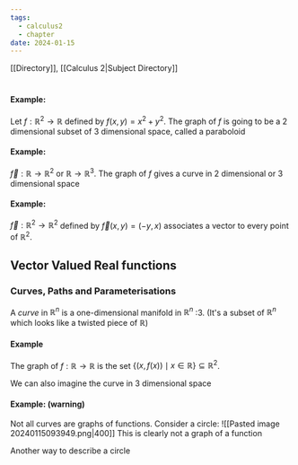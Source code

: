 ```yaml
---
tags:
  - calculus2
  - chapter
date: 2024-01-15
---
```

[[Directory]], [[Calculus 2|Subject Directory]]
# 
## 
###
#### Example:
Let ${} f:\mathbb{R}^{2}\to{}\mathbb{R} {}$ defined by ${} f(x,\, y)=x^{2}+y^{2} {}$. The graph of $f$ is going to be a $2$ dimensional subset of $3$ dimensional space, called a paraboloid
#### Example:
${} \vec{f}:\mathbb{R}\to{}\mathbb{R}^{2} {}$ or $\mathbb{R}\to{}\mathbb{R}^{3} {}$. The graph of $f$ gives a curve in $2$ dimensional or $3$ dimensional space
#### Example:
${} \vec{f}:\mathbb{R}^{2}\to{}\mathbb{R}^{2} {}$ defined by ${} \vec{f}(x,\, y)=(-y,\, x) {}$ associates a vector to every point of $\mathbb{R}^{2}$.
## Vector Valued Real functions
### Curves, Paths and Parameterisations
A *curve* in $\mathbb{R}^{n}$ is a one-dimensional manifold in $\mathbb{R}^{n}$ :3. (It's a subset of $\mathbb{R}^{n}$ which looks like a twisted piece of $\mathbb{R}$)
#### Example
The graph of $f:\mathbb{R}\to{}\mathbb{R} {}$ is the set ${} \{ (x,\, f(x))\mid x \in \mathbb{R} \} \subseteq  \mathbb{R}^{2} {}$.

We can also imagine the curve in 3 dimensional space
#### Example: (warning)
Not all curves are graphs of functions. Consider a circle:
![[Pasted image 20240115093949.png|400]]
This is clearly not a graph of a function

Another way to describe a circle

